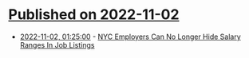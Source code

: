 # [Published on 2022-11-02](index.md)

* [2022-11-02, 01:25:00](https://slashdot.org/story/22/11/01/221240/nyc-employers-can-no-longer-hide-salary-ranges-in-job-listings?utm_source=rss1.0mainlinkanon&utm_medium=feed) - [NYC Employers Can No Longer Hide Salary Ranges In Job Listings](https://slashdot.org/story/22/11/01/221240/nyc-employers-can-no-longer-hide-salary-ranges-in-job-listings?utm_source=rss1.0mainlinkanon&utm_medium=feed)
